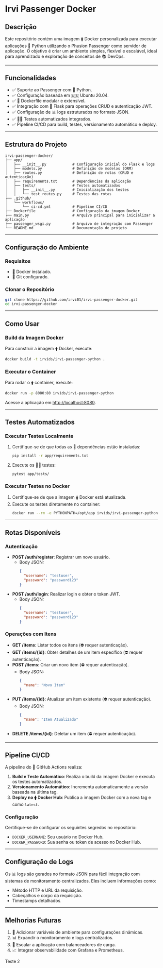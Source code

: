 # **Irvi Passenger Docker**

## **Descrição**
Este repositório contém uma imagem 🛊 Docker personalizada para executar aplicações 🔧 Python utilizando o Phusion Passenger como servidor de aplicação. O objetivo é criar um ambiente simples, flexível e escalável, ideal para aprendizado e exploração de conceitos de 📚 DevOps.

---

## **Funcionalidades**
- ✅ Suporte ao Passenger com 🔧 Python.
- ✅ Configuração baseada em 🇺🇸 Ubuntu 20.04.
- ✅ 📄 Dockerfile modular e extensível.
- ✅ Integração com 🔧 Flask para operações CRUD e autenticação JWT.
- ✅ Configuração de 📊 logs estruturados no formato JSON.
- ✅ 🏋️‍♂️ Testes automatizados integrados.
- ✅ Pipeline CI/CD para build, testes, versionamento automático e deploy.

---

## **Estrutura do Projeto**
```plaintext
irvi-passenger-docker/
├── app/
│   ├── __init__.py            # Configuração inicial do Flask e logs
│   ├── models.py              # Definição de modelos (ORM)
│   ├── routes.py              # Definição de rotas (CRUD e autenticação)
│   ├── requirements.txt       # Dependências da aplicação
│   ├── tests/                 # Testes automatizados
│   │   ├── __init__.py        # Inicialização dos testes
│   │   └── test_routes.py     # Testes das rotas
├── .github/
│   └── workflows/
│       └── ci-cd.yml          # Pipeline CI/CD
├── Dockerfile                 # Configuração da imagem Docker
├── main.py                    # Arquivo principal para inicializar a aplicação
├── passenger_wsgi.py          # Arquivo de integração com Passenger
└── README.md                  # Documentação do projeto
```

---

## **Configuração do Ambiente**

### **Requisitos**
- 🐋 Docker instalado.
- 🔗 Git configurado.

### **Clonar o Repositório**
```bash
git clone https://github.com/irvi01/irvi-passenger-docker.git
cd irvi-passenger-docker
```

---

## **Como Usar**

### **Build da Imagem Docker**
Para construir a imagem 🛊 Docker, execute:
```bash
docker build -t irvids/irvi-passenger-python .
```

### **Executar o Container**
Para rodar o 🛊 container, execute:
```bash
docker run -p 8080:80 irvids/irvi-passenger-python
```

Acesse a aplicação em [http://localhost:8080](http://localhost:8080).

---

## **Testes Automatizados**

### **Executar Testes Localmente**
1. Certifique-se de que todas as 🔧 dependências estão instaladas:
   ```bash
   pip install -r app/requirements.txt
   ```
2. Execute os 🏋️‍♂️ testes:
   ```bash
   pytest app/tests/
   ```

### **Executar Testes no Docker**
1. Certifique-se de que a imagem 🛊 Docker está atualizada.
2. Execute os testes diretamente no container:
   ```bash
   docker run --rm -e PYTHONPATH=/opt/app irvids/irvi-passenger-python pytest app/tests/
   ```

---

## **Rotas Disponíveis**

### **Autenticação**
- **POST /auth/register**: Registrar um novo usuário.
  - Body JSON:
    ```json
    {
      "username": "testuser",
      "password": "password123"
    }
    ```
- **POST /auth/login**: Realizar login e obter o token JWT.
  - Body JSON:
    ```json
    {
      "username": "testuser",
      "password": "password123"
    }
    ```

### **Operações com Itens**
- **GET /items**: Listar todos os itens (⛔️ requer autenticação).
- **GET /items/{id}**: Obter detalhes de um item específico (⛔️ requer autenticação).
- **POST /items**: Criar um novo item (⛔️ requer autenticação).
  - Body JSON:
    ```json
    {
      "name": "Novo Item"
    }
    ```
- **PUT /items/{id}**: Atualizar um item existente (⛔️ requer autenticação).
  - Body JSON:
    ```json
    {
      "name": "Item Atualizado"
    }
    ```
- **DELETE /items/{id}**: Deletar um item (⛔️ requer autenticação).

---

## **Pipeline CI/CD**
A pipeline do 🔧 GitHub Actions realiza:
1. **Build e Teste Automático**: Realiza o build da imagem Docker e executa os testes automatizados.
2. **Versionamento Automático**: Incrementa automaticamente a versão baseada na última tag.
3. **Deploy no 🛊 Docker Hub**: Publica a imagem Docker com a nova tag e como `latest`.

### **Configuração**
Certifique-se de configurar os seguintes segredos no repositório:
- `DOCKER_USERNAME`: Seu usuário no Docker Hub.
- `DOCKER_PASSWORD`: Sua senha ou token de acesso no Docker Hub.

---

## **Configuração de Logs**
Os 📊 logs são gerados no formato JSON para fácil integração com sistemas de monitoramento centralizados. Eles incluem informações como:
- Método HTTP e URL da requisição.
- Cabeçalhos e corpo da requisição.
- Timestamps detalhados.

---

## **Melhorias Futuras**
1. 🌟 Adicionar variáveis de ambiente para configurações dinâmicas.
2. 📊 Expandir o monitoramento e logs centralizados.
3. 🚀 Escalar a aplicação com balanceadores de carga.
4. 📈 Integrar observabilidade com Grafana e Prometheus.

Teste 2